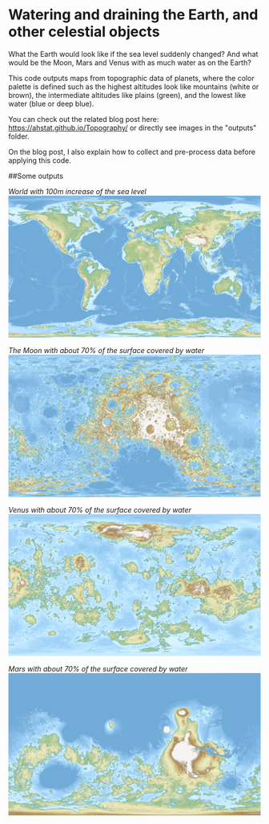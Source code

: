 # Watering and draining the Earth, and other celestial objects

What the Earth would look like if the sea level suddenly changed?
And what would be the Moon, Mars and Venus with as much water as on the Earth?

This code outputs maps from topographic data of planets, where the color palette 
is defined such as the highest altitudes look like mountains (white or brown),
the intermediate altitudes like plains (green), and the lowest like water 
(blue or deep blue).

You can check out the related blog post here: https://ahstat.github.io/Topography/
or directly see images in the "outputs" folder.

On the blog post, I also explain how to collect and pre-process data before
applying this code.

##Some outputs

*World with 100m increase of the sea level*
![World with 100m increase of the sea level](outputs/world/outputs1920/world100.png) 

*The Moon with about 70% of the surface covered by water*
![The Moon with about 70% of the surface covered by water](outputs/moon/outputs1920/moon305.png) 

*Venus with about 70% of the surface covered by water*
![Venus with about 70% of the surface covered by water](outputs/venus/outputs1920/venus965.png) 

*Mars with about 70% of the surface covered by water*
![Mars with about 70% of the surface covered by water](outputs/mars/outputs1920/mars1436.png) 